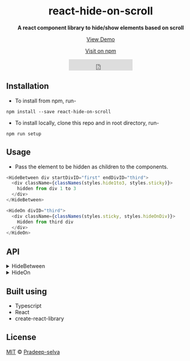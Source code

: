 <h1 align="center">react-hide-on-scroll</h1>
<div align="center">
  <strong>A react component library to hide/show elements based on scroll</strong>
  <p><a href="https://pradeep-selva.github.io/react-hide-on-scroll/">View Demo</a></p>
  <p><a href="https://www.npmjs.com/package/react-hide-on-scroll">Visit on npm</a></p>
  <iframe src="https://ghbtns.com/github-btn.html?user=Pradeep-selva&repo=react-hide-on-scroll&type=star&count=true&size=large" frameborder="0" scrolling="0" width="170" height="30" title="GitHub"></iframe>
</div>

## Installation

- To install from npm, run-

```
npm install --save react-hide-on-scroll
```

- To install locally, clone this repo and in root directory, run-

```
npm run setup
```

## Usage

- Pass the element to be hidden as children to the components.

```js
<HideBetween div startDivID="first" endDivID="third">
  <div className={classNames(styles.hide1to3, styles.sticky)}>
    hidden from div 1 to 3
  </div>
</HideBetween>
```

```js
<HideOn divID="third">
  <div className={classNames(styles.sticky, styles.hideOnDiv)}>
    Hidden from third div
  </div>
</HideOn>
```

## API

<details>
  <summary>HideBetween</summary>

|     Props      | Description                                                                       | Type      | isOptional |
| :------------: | --------------------------------------------------------------------------------- | --------- | ---------- |
|    children    | The required react element that needs to be hidden                                | ReactNode | false      |
|      div       | To hide between 2 specified divs                                                  | boolean   | true       |
|     height     | To hide between 2 specified heights                                               | boolean   | true       |
|    inverse     | Specifying this will show the element instead of hiding, in specified breakpoints | boolean   | true       |
|   startDivID   | ID of the div to start hiding from                                                | string    | true       |
|    endDivID    | ID of the div to stop hiding at                                                   | string    | true       |
| startDivOffset | To set an offset on the start position(in pixels) -- usable only with div prop    | number    | true       |
|  endDivOffset  | To set an offset on the end position(in pixels) -- usable only with div prop      | number    | true       |
|  startHeight   | Height from where hiding must begin (in pixels)                                   | number    | true       |
|   endHeight    | Height where hiding must end (in pixels)                                          | number    | true       |

</details>

<details>
  <summary>HideOn</summary>

|  Props   | Description                                                                       | Type      | isOptional |
| :------: | --------------------------------------------------------------------------------- | --------- | ---------- |
| children | The required react element that needs to be hidden                                | ReactNode | false      |
|  atDiv   | To start hiding at a div                                                          | boolean   | true       |
| atHeight | To start hiding at a height                                                       | boolean   | true       |
| inverse  | Specifying this will show the element instead of hiding, in specified breakpoints | boolean   | true       |
|  divID   | ID of the div to start hiding from                                                | string    | true       |
|  offset  | To set an offset on the hiding position(in pixels) -- usable only with div prop   | number    | true       |
|  height  | Height from where hiding must begin (in pixels)                                   | number    | true       |

</details>

## Built using

- Typescript
- React
- create-react-library

## License

[MIT](LICENSE) © [Pradeep-selva](https://github.com/Pradeep-selva)
